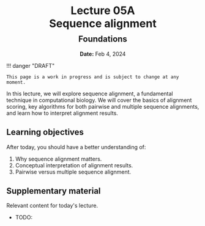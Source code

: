 <h1 style="margin-bottom: 0.4em; text-align: center;">
    <b>Lecture 05A</b><br>
    Sequence alignment
</h1>
<h2 style="margin-top: 0.0em; text-align: center;">
    Foundations
</h2>
<p style="text-align: center;">
    <b>Date:</b> Feb 4, 2024
</p>

!!! danger "DRAFT"

    This page is a work in progress and is subject to change at any moment.

In this lecture, we will explore sequence alignment, a fundamental technique in computational biology.
We will cover the basics of alignment scoring, key algorithms for both pairwise and multiple sequence alignments, and learn how to interpret alignment results.

## Learning objectives

After today, you should have a better understanding of:

1.  Why sequence alignment matters.
2.  Conceptual interpretation of alignment results.
3.  Pairwise versus multiple sequence alignment.

## Supplementary material

Relevant content for today's lecture.

-   TODO:

<!-- ## Presentation

-   **View:** [slides.com/aalexmmaldonado/biosc1540-l05a](https://slides.com/aalexmmaldonado/biosc1540-l05a)
-   **Live link:** [slides.com/d/jwdlkhM/live](https://slides.com/d/jwdlkhM/live)
-   **Download:** [biosc1540-l05a.pdf](/lectures/l05A/biosc1540-l05a.pdf)

<iframe src="https://slides.com/aalexmmaldonado/biosc1540-l05a/embed?byline=hidden&share=hidden" width="100%" height="600" title="BIOSC 1540: Lecture 05A" scrolling="no" frameborder="0" webkitallowfullscreen mozallowfullscreen allowfullscreen></iframe> -->

